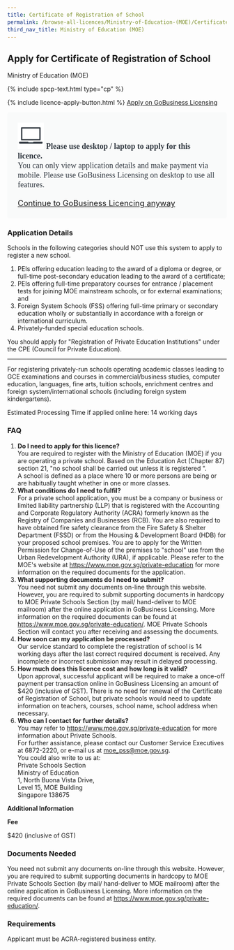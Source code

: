 ```yaml
---
title: Certificate of Registration of School
permalink: /browse-all-licences/Ministry-of-Education-(MOE)/Certificate-of-Registration-of-School
third_nav_title: Ministry of Education (MOE)
---
```


## Apply for Certificate of Registration of School

Ministry of Education (MOE)

{% include spcp-text.html type="cp" %}

{% include licence-apply-button.html %}
<a class="btn" id = "desktopNotice" href="https://licence1.business.gov.sg/feportal/web/frontier/eAdvisor?redirection=true&selectedLicenceIds=37" target="_blank" rel="noopener">Apply on GoBusiness Licensing</a>
<div id = "mobileNotice" style="background: #F9FAFA; border-radius: 5px; width: auto; height: auto; padding: 24px 24px; font-size: 18px; color: #313840;">
<img src="/images/laptop.svg" alt="" style="height: 60px; width: 60px; margin-left: 0px;">
<span style="font-weight: bold; font-family: hknova-bold; font-size: 18px; ">Please use desktop / laptop to apply for this licence.</span><br>
<span style="font-family: hknova-regular;">You can only view application details and make payment via mobile. Please use GoBusiness Licensing on desktop to use all features.</span><br><br>
<a id="mobileNotice" href="https://licence1.business.gov.sg/feportal/web/frontier/eAdvisor?redirection=true&selectedLicenceIds=37" target="_blank" rel="noopener">Continue to GoBusiness Licencing anyway</a>
</div>

<H3>Application Details</H3>

<p>Schools in the following categories should NOT use this system to apply to register a new school.</p>
 <ol>
 <li>PEIs offering education leading to the award of a diploma or degree, or full-time post-secondary education leading to the award of a certificate;</li>
 <li>PEIs offering full-time preparatory courses for entrance / placement tests for joining MOE mainstream schools, or for external examinations; and</li>
 <li>Foreign System Schools (FSS) offering full-time primary or secondary education wholly or substantially in accordance with a foreign or international curriculum.</li>
 <li>Privately-funded special education schools.</li>
 </ol>
 <p>You should apply for "Registration of Private Education Institutions" under the CPE (Council for Private Education).</p>
 <hr>
 <p>For registering privately-run schools operating academic classes leading to GCE examinations and courses in commercial/business studies, computer education, languages, fine arts, tuition schools, enrichment centres and foreign system/international schools (including foreign system kindergartens).</p>
 <p>Estimated Processing Time if applied online here: 14 working days</p>
 <H3>FAQ</H3>
 <ol>
 <li><Strong>Do I need to apply for this licence?</Strong><br>
 You are required to register with the Ministry of Education (MOE) if you are operating a private school. Based on the Education Act (Chapter 87) section 21, "no school shall be carried out unless it is registered ".<br>
 A school is defined as a place where 10 or more persons are being or are habitually taught whether in one or more classes.</li>
 <li><Strong>What conditions do I need to fulfil?</Strong><br>
 For a private school application, you must be a company or business or limited liability partnership (LLP) that is registered with the Accounting and Corporate Regulatory Authority (ACRA) formerly known as the Registry of Companies and Businesses (RCB). You are also required to have obtained fire safety clearance from the Fire Safety & Shelter Department (FSSD) or from the Housing & Development Board (HDB) for your proposed school premises. You are to apply for the Written Permission for Change-of-Use of the premises to "school" use from the Urban Redevelopment Authority (URA), if applicable. Please refer to the MOE's website at <a href="https://www.moe.gov.sg/private-education" target="_blank" rel="noopener">https://www.moe.gov.sg/private-education</a> for more information on the required documents for the application.</li>
 <li><Strong>What supporting documents do I need to submit?</Strong><br>
 You need not submit any documents on-line through this website. However, you are required to submit supporting documents in hardcopy to MOE Private Schools Section (by mail/ hand-deliver to MOE mailroom) after the online application in GoBusiness Licensing. More information on the required documents can be found at <a href="https://www.moe.gov.sg/private-education" target="_blank" rel="noopener">https://www.moe.gov.sg/private-education/</a>. MOE Private Schools Section will contact you after receiving and assessing the documents.</li>
 <li><Strong>How soon can my application be processed?</Strong><br>
 Our service standard to complete the registration of school is 14 working days after the last correct required document is received. Any incomplete or incorrect submission may result in delayed processing.</li>
 <li><Strong>How much does this licence cost and how long is it valid?</Strong><br>
 Upon approval, successful applicant will be required to make a once-off payment per transaction online in GoBusiness Licensing an amount of $420 (inclusive of GST). There is no need for renewal of the Certificate of Registration of School, but private schools would need to update information on teachers, courses, school name, school address when necessary.</li>
 <li><Strong>Who can I contact for further details?</Strong><br>
 You may refer to <a href="https://www.moe.gov.sg/private-education" target="_blank" rel="noopener">https://www.moe.gov.sg/private-education</a> for more information about Private Schools.<br>
 For further assistance, please contact our Customer Service Executives at 6872-2220, or e-mail us at <a href="mailto:moe_pss@moe.gov.sg">moe_pss@moe.gov.sg</a>.<br>
 You could also write to us at:<br>
 Private Schools Section<br>
 Ministry of Education<br>
 1, North Buona Vista Drive,<br>
 Level 15, MOE Building<br>
 Singapore 138675</li>
</ol>

<strong>Additional Information</strong>

<p><strong>Fee</strong></p>
 <p>$420 (inclusive of GST)</p>

<H3>Documents Needed</H3>

<P>You need not submit any documents on-line through this website. However, you are required to submit supporting documents in hardcopy to MOE Private Schools Section (by mail/ hand-deliver to MOE mailroom) after the online application in GoBusiness Licensing. More information on the required documents can be found at <a href="https://www.moe.gov.sg/private-education" target="_blank" rel="noopener">https://www.moe.gov.sg/private-education/</a>.</P>

<H3>Requirements</H3>

<p>Applicant must be ACRA-registered business entity.</p>

